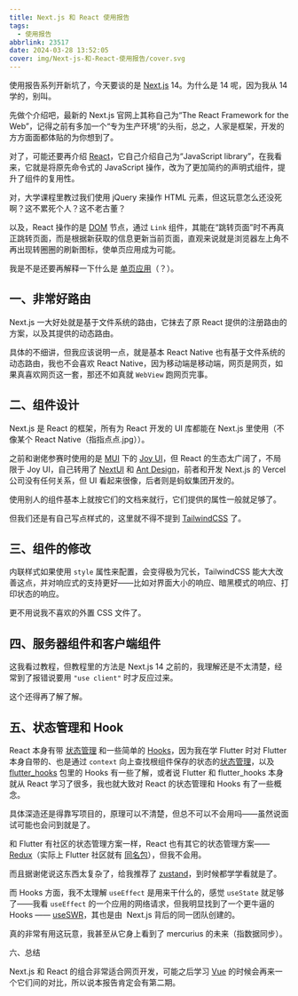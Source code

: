 ```yaml
---
title: Next.js 和 React 使用报告
tags:
  - 使用报告
abbrlink: 23517
date: 2024-03-28 13:52:05
cover: img/Next-js-和-React-使用报告/cover.svg
---
```


使用报告系列开新坑了，今天要谈的是 [Next.js](https://nextjs.org/docs) 14。为什么是 14 呢，因为我从 14 学的，别叫。

先做个介绍吧，最新的 Next.js 官网上其称自己为“The React Framework for the Web”，记得之前有多加一个“专为生产环境”的头衔，总之，人家是框架，开发的方方面面都体贴的为你想到了。

对了，可能还要再介绍 [React](https://react.dev/learn)，它自己介绍自己为“JavaScript library”，在我看来，它就是将原先命令式的 JavaScript 操作，改为了更加简约的声明式组件，提升了组件的复用性。

对，大学课程里教过我们使用 jQuery 来操作 HTML 元素，但这玩意怎么还没死啊？这不累死个人？这不老古董？

以及，React 操作的是 [DOM](https://developer.mozilla.org/zh-CN/docs/Web/API/Document_Object_Model/Introduction) 节点，通过 `Link` 组件，其能在“跳转页面”时不再真正跳转页面，而是根据新获取的信息更新当前页面，直观来说就是浏览器左上角不再出现转圈圈的刷新图标，使单页应用成为可能。

我是不是还要再解释一下什么是 [单页应用](https://developer.mozilla.org/zh-CN/docs/Glossary/SPA)（？）。

## 一、非常好路由

Next.js 一大好处就是基于文件系统的路由，它抹去了原 React 提供的注册路由的方案，以及其提供的动态路由。

具体的不细讲，但我应该说明一点，就是基本 React Native 也有基于文件系统的动态路由，我也不会喜欢 React Native，因为移动端是移动端，网页是网页，如果真喜欢网页这一套，那还不如真就 `WebView` 跑网页完事。

## 二、组件设计

Next.js 是 React 的框架，所有为 React 开发的 UI 库都能在 Next.js 里使用（不像某个 React Native（指指点点.jpg））。

之前和谢佬参赛时使用的是 [MUI](https://mui.com/) 下的 [Joy UI](https://mui.com/joy-ui/getting-started/)，但 React 的生态太广阔了，不局限于 Joy UI，自己转用了 [NextUI](https://nextui.org/docs/components/avatar) 和 [Ant Design](https://ant.design/components/overview-cn/)，前者和开发 Next.js 的 Vercel 公司没有任何关系，但 UI 看起来很像，后者则是蚂蚁集团开发的。

使用别人的组件基本上就按它们的文档来就行，它们提供的属性一般就足够了。

但我们还是有自己写点样式的，这里就不得不提到 [TailwindCSS](https://tailwindcss.com/docs/installation) 了。

## 三、组件的修改

内联样式如果使用 `style` 属性来配置，会变得极为冗长，TailwindCSS 能大大改善这点，并对响应式的支持更好——比如对界面大小的响应、暗黑模式的响应、打印状态的响应。

更不用说我不喜欢的外置 CSS 文件了。

## 四、服务器组件和客户端组件

这我看过教程，但教程里的方法是 Next.js 14 之前的，我理解还是不太清楚，经常到了报错说要用 `"use client"` 时才反应过来。

这个还得再了解了解。

## 五、状态管理和 Hook

React 本身有带 [状态管理](https://react.dev/learn/passing-data-deeply-with-context) 和一些简单的 [Hooks](https://react.dev/reference/react/hooks)，因为我在学 Flutter 时对 Flutter 本身自带的、也是通过 `context` 向上查找根组件保存的状态的[状态管理](https://api.flutter.dev/flutter/widgets/InheritedWidget-class.html)，以及 [flutter_hooks](https://pub.dev/packages/flutter_hooks) 包里的 Hooks 有一些了解，或者说 Flutter 和 flutter_hooks 本身就从 React 学习了很多，我也就大致对 React 的状态管理和 Hooks 有了一些概念。

具体深造还是得靠写项目的，原理可以不清楚，但总不可以不会用吗——虽然说面试可能也会问到就是了。

和 Flutter 有社区的状态管理方案一样，React 也有其它的状态管理方案——[Redux](https://redux.js.org/)（实际上 Flutter 社区就有 [同名包](https://docs.flutter.dev/data-and-backend/state-mgmt/options#redux)），但我不会用。

而且据谢佬说这东西太复杂了，给我推荐了 [zustand](https://github.com/pmndrs/zustand)，到时候都学学看就是了。

而 Hooks 方面，我不太理解 `useEffect` 是用来干什么的，感觉 `useState` 就足够了——我看 `useEffect` 的一个应用的网络请求，但我明显找到了一个更牛逼的 Hooks —— [useSWR](https://swr.vercel.app/zh-CN/docs/getting-started)，其也是由  Next.js 背后的同一团队创建的。

真的非常有用这玩意，我甚至从它身上看到了 mercurius 的未来（指数据同步）。

六、总结

Next.js 和 React 的组合非常适合网页开发，可能之后学习 [Vue](https://vuejs.org/) 的时候会再来一个它们间的对比，所以说本报告肯定会有第二期。
